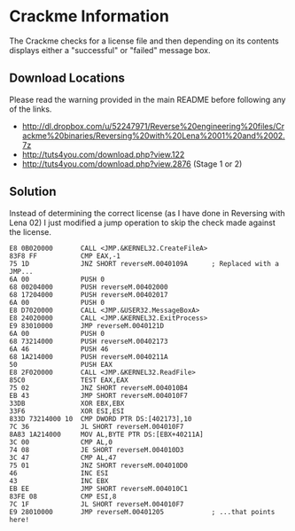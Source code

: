 Crackme Information
===================
The Crackme checks for a license file and then depending on its contents displays either a "successful" or "failed" message box. 

Download Locations
------------------
Please read the warning provided in the main README before following any of the links.

* http://dl.dropbox.com/u/52247971/Reverse%20engineering%20files/Crackme%20binaries/Reversing%20with%20Lena%2001%20and%2002.7z
* http://tuts4you.com/download.php?view.122
* http://tuts4you.com/download.php?view.2876 (Stage 1 or 2)

Solution
--------
Instead of determining the correct license (as I have done in Reversing with Lena 02) I just modified a jump operation to skip the check made against the license. 

    E8 0B020000       CALL <JMP.&KERNEL32.CreateFileA>
    83F8 FF           CMP EAX,-1
    75 1D             JNZ SHORT reverseM.0040109A      ; Replaced with a JMP...
    6A 00             PUSH 0
    68 00204000       PUSH reverseM.00402000
    68 17204000       PUSH reverseM.00402017
    6A 00             PUSH 0
    E8 D7020000       CALL <JMP.&USER32.MessageBoxA>
    E8 24020000       CALL <JMP.&KERNEL32.ExitProcess>
    E9 83010000       JMP reverseM.0040121D
    6A 00             PUSH 0
    68 73214000       PUSH reverseM.00402173
    6A 46             PUSH 46
    68 1A214000       PUSH reverseM.0040211A
    50                PUSH EAX
    E8 2F020000       CALL <JMP.&KERNEL32.ReadFile>
    85C0              TEST EAX,EAX
    75 02             JNZ SHORT reverseM.004010B4
    EB 43             JMP SHORT reverseM.004010F7
    33DB              XOR EBX,EBX
    33F6              XOR ESI,ESI
    833D 73214000 10  CMP DWORD PTR DS:[402173],10
    7C 36             JL SHORT reverseM.004010F7
    8A83 1A214000     MOV AL,BYTE PTR DS:[EBX+40211A]
    3C 00             CMP AL,0
    74 08             JE SHORT reverseM.004010D3
    3C 47             CMP AL,47
    75 01             JNZ SHORT reverseM.004010D0
    46                INC ESI
    43                INC EBX
    EB EE             JMP SHORT reverseM.004010C1
    83FE 08           CMP ESI,8
    7C 1F             JL SHORT reverseM.004010F7
    E9 28010000       JMP reverseM.00401205            ; ...that points here!